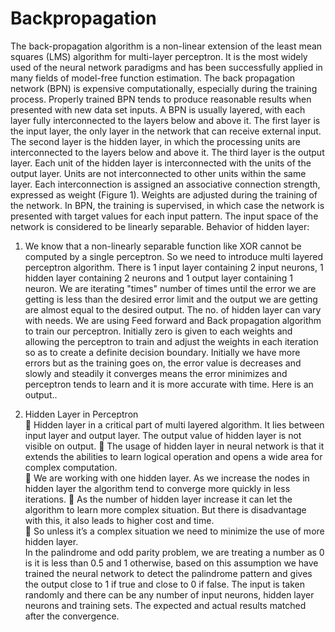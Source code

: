 # Backpropagation
The back-propagation algorithm is a non-linear extension of the least mean squares (LMS) algorithm for multi-layer perceptron. It is the most widely used of the neural network paradigms and has been successfully applied in many fields of model-free function estimation. The back propagation network (BPN) is expensive computationally, especially during the training process. Properly trained BPN tends to produce reasonable results when presented with new data set inputs. 
A BPN is usually layered, with each layer fully interconnected to the layers below and above it. The first layer is the input layer, the only layer in the network that can receive external input. The second layer is the hidden layer, in which the processing units are interconnected to the layers below and above it. The third layer is the output layer. Each unit of the hidden layer is interconnected with the units of the output layer. Units are not interconnected to other units within the same layer. Each interconnection is assigned an associative connection strength, expressed as weight (Figure 1). Weights are adjusted during the training of the network. In BPN, the training is supervised, in which case the network is presented with target values for each input pattern. The input space of the network is considered to be linearly separable. 
Behavior of hidden layer: 
1. We know that a non-linearly separable function like XOR cannot be computed by a single perceptron. So we need to introduce multi layered perceptron algorithm. There is 1 input layer containing 2 input neurons, 1 hidden layer containing 2 neurons and 1 output layer containing 1 neuron. We are iterating "times" number of times until the error we are getting is less than the desired error limit and the output we are getting are almost equal to the desired output. The no. of hidden layer can vary with needs. We are using Feed forward and Back propagation algorithm to train our perceptron. Initially zero is given to 
each weights and allowing the perceptron to train and adjust the weights in each iteration so as to create a definite decision boundary. Initially we have more errors but as the training goes on, the error value is decreases and slowly and steadily it converges means the error minimizes and perceptron tends to learn and it is more accurate with time. Here is an output..    
       
2. Hidden Layer in Perceptron  
 Hidden layer in a critical part of multi layered algorithm. It lies between input layer and output layer. The output value of hidden layer is not visible on output. 
 The usage of hidden layer in neural network is that it extends the abilities to learn logical operation and opens a wide area for complex computation.  
 We are working with one hidden layer. As we increase the nodes in hidden layer the algorithm tend to converge more quickly in less iterations. 
 As the number of hidden layer increase it can let the algorithm to learn more complex situation. But there is disadvantage with this, it also leads to higher cost and time.  
 So unless it’s a complex situation we need to minimize the use of more hidden layer.    
In the palindrome and odd parity problem, we are treating a number as 0 is it is less than 0.5 and 1 otherwise, based on this assumption we have trained the neural network to detect the palindrome pattern and gives the output close to 1 if true and close to 0 if false. 
The input is taken randomly and there can be any number of input neurons, hidden layer neurons and training sets. The expected and actual results matched after the convergence. 
